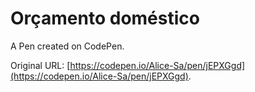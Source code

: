 # Orçamento doméstico

A Pen created on CodePen.

Original URL: [https://codepen.io/Alice-Sa/pen/jEPXGgd](https://codepen.io/Alice-Sa/pen/jEPXGgd).

